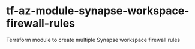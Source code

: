 # tf-az-module-synapse-workspace-firewall-rules
Terraform module to create multiple Synapse workspace firewall rules
